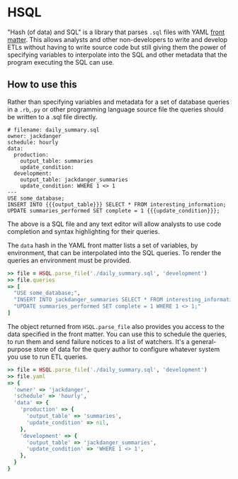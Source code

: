 # HSQL

"Hash (of data) and SQL" is a library that parses `.sql` files with YAML
[front matter](http://jekyllrb.com/docs/frontmatter/). This allows
analysts and other non-developers to write and develop ETLs without
having to write source code but still giving them the power of
specifying variables to interpolate into the SQL and other metadata that
the program executing the SQL can use.

## How to use this

Rather than specifying variables and metadata for a set of database
queries in a `.rb`,`.py` or other programming language source file the queries
should be written to a .sql file directly.

    # filename: daily_summary.sql
    owner: jackdanger
    schedule: hourly
    data:
      production:
        output_table: summaries
        update_condition:
      development:
        output_table: jackdanger_summaries
        update_condition: WHERE 1 <> 1
    ---
    USE some_database;
    INSERT INTO {{{output_table}}} SELECT * FROM interesting_information;
    UPDATE summaries_performed SET complete = 1 {{{update_condition}}};

The above is a SQL file and any text editor will allow analysts to use
code completion and syntax highlighting for their queries.

The `data` hash in the YAML front matter lists a set of variables, by
environment, that can be interpolated into the SQL queries. To render
the queries an environment must be provided.

```ruby
>> file = HSQL.parse_file('./daily_summary.sql', 'development')
>> file.queries
=> [
  "USE some_database;",
  "INSERT INTO jackdanger_summaries SELECT * FROM interesting_information;",
  "UPDATE summaries_performed SET complete = 1 WHERE 1 <> 1;"
]
```

The object returned from `HSQL.parse_file` also provides you access to
the data specified in the front matter. You can use this to schedule the
queries, to run them and send failure notices to a list of watchers.
It's a general-purpose store of data for the query author to configure
whatever system you use to run ETL queries.

```ruby
>> file = HSQL.parse_file('./daily_summary.sql', 'development')
>> file.yaml
=> {
  'owner' => 'jackdanger',
  'schedule' => 'hourly',
  'data' => {
    'production' => {
      'output_table' => 'summaries',
      'update_condition' => nil,
    },
    'development' => {
      'output_table' => 'jackdanger_summaries',
      'update_condition' => 'WHERE 1 <> 1',
    },
  }
}
```

